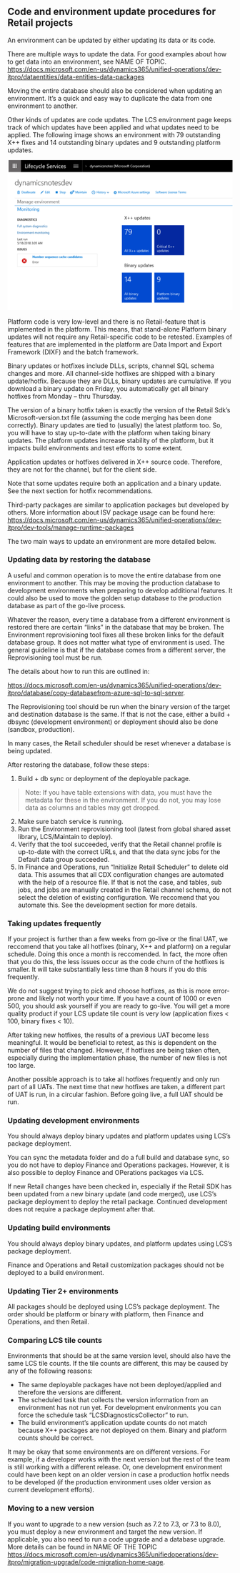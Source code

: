 ## Code and environment update procedures for Retail projects

An environment can be updated by either updating its data or its code.  

There are multiple ways to update the data. For good examples about how to get data into an environment, see NAME OF TOPIC. https://docs.microsoft.com/en-us/dynamics365/unified-operations/dev-itpro/dataentities/data-entities-data-packages 

Moving the entire database should also be considered when updating an environment. It’s a quick and easy way to duplicate the data from one environment to another. 

Other kinds of updates are code updates. The LCS environment page keeps track of which updates have been applied and what updates need to be applied. The following image shows an environment with 79 outstanding X++ fixes and 14 outstanding binary updates and 9 outstanding platform updates. 

[![LCS Environment Page](./media/17-LCS-environment-page.png)](/media/17-LCS-environment-page.png)
 
Platform code is very low-level and there is no Retail-feature that is implemented in the platform. This means, that stand-alone Platform binary updates will not require any Retail-specific code to be retested.  Examples of features that are implemented in the platform are Data Import and Export Framework (DIXF) and the batch framework. 

Binary updates or hotfixes include DLLs, scripts, channel SQL schema changes and more. All channel-side hotfixes are shipped with a binary update/hotfix. Because they are DLLs, binary updates are cumulative. If you download a binary update on Friday, you automatically get all binary hotfixes from Monday – thru Thursday.   

The version of a binary hotfix taken is exactly the version of the Retail Sdk’s Microsoft-version.txt file (assuming the code merging has been done correctly). Binary updates are tied to (usually) the latest platform too. So, you will have to stay up-to-date with the platform when taking binary updates. The platform updates increase stability of the platform, but it impacts build environments and test efforts to some extent.

Application updates or hotfixes delivered in X++ source code. Therefore, they are not for the channel, but for the client side.  

Note that some updates require both an application and a binary update. See the next section for hotfix recommendations.  

Third-party packages are similar to application packages but developed by others. More information about ISV package usage can be found here: https://docs.microsoft.com/en-us/dynamics365/unified-operations/dev-itpro/dev-tools/manage-runtime-packages 

The two main ways to update an environment are more detailed below.


### Updating data by restoring the database 

A useful and common operation is to move the entire database from one environment to another. This may be moving the production database to development environments when preparing to develop additional features. It could also be used to move the golden setup database to the production database as part of the go-live process.  

Whatever the reason, every time a database from a different environment is restored there are certain “links” in the database that may be broken.  The Environment reprovisioning tool fixes all these broken links for the default database group. It does not matter what type of environment is used. The general guideline is that if the database comes from a different server, the Reprovisioning tool must be run. 

The details about how to run this are outlined in: 

https://docs.microsoft.com/en-us/dynamics365/unified-operations/dev-itpro/database/copy-databasefrom-azure-sql-to-sql-server. 

The Reprovisioning tool should be run when the binary version of the target and destination database is the same. If that is not the case, either a build + dbsync (development environment) or deployment should also be done (sandbox, production).   

In many cases, the Retail scheduler should be reset whenever a database is being updated. 

After restoring the database, follow these steps:  

1. Build + db sync or deployment of the deployable package. 
> Note: If you have table extensions with data, you must have the metadata for these in the environment. If you do not, you may lose data as columns and tables may get dropped.  
2. Make sure batch service is running. 
3. Run the Environment reprovisioning tool (latest from global shared asset library, LCS/Maintain to deploy). 
4. Verify that the tool succeeded, verify that the Retail channel profile is up-to-date with the correct URLs, and that the data sync jobs for the Default data group succeeded.
5. In Finance and Operations, run “Initialize Retail Scheduler” to delete old data. This assumes that all CDX configuration changes are automated with the help of a resource file. If that is not the case, and tables, sub jobs, and jobs are manually created in the Retail channel schema, do not select the deletion of existing configuration. We reccomend that you automate this. See the development section for more details.

### Taking updates frequently  

If your project is further than a few weeks from go-live or the final UAT, we reccomend that you take all hotfixes (binary, X++ and platform) on a regular schedule. Doing this once a month is reccomended. In fact, the more often that you do this, the less issues occur as the code churn of the hotfixes is smaller. It will take substantially less time than 8 hours if you do this frequently. 

We do not suggest trying to pick and choose hotfixes, as this is more error-prone and likely not worth your time. If you have a count of 1000 or even 500, you should ask yourself if you are ready to go-live. You will get a more quality product if your LCS update tile count is very low (application fixes < 100, binary fixes < 10).   

After taking new hotfixes, the results of a previous UAT become less meaningful. It would be beneficial to retest, as this is dependent on the number of files that changed.  However, if hotfixes are being taken often, especially during the implementation phase, the number of new files is not too large.   

Another possible approach is to take all hotfixes frequently and only run part of all UATs.  The next time that new hotfixes are taken, a different part of UAT is run, in a circular fashion.  Before going live, a full UAT should be run. 



### Updating development environments 

You should always deploy binary updates and platform updates using LCS’s package deployment. 

You can sync the metadata folder and do a full build and database sync, so you do not have to deploy Finance and Operations packages.  However, it is also possible to deploy Finance and OPerations packages via LCS.  

If new Retail changes have been checked in, especially if the Retail SDK has been updated from a new binary update (and code merged), use LCS’s package deployment to deploy the retail package. Continued development does not require a package deployment after that. 

### Updating build environments 

You should always deploy binary updates, and platform updates using LCS’s package deployment. 

Finance and Operations and Retail customization packages should not be deployed to a build environment. 

### Updating Tier 2+ environments 

All packages should be deployed using LCS’s package deployment. The order should be platform or binary with platform, then Finance and Operations, and then Retail. 

### Comparing LCS tile counts 

Environments that should be at the same version level, should also have the same LCS tile counts.  If the tile counts are different, this may be caused by any of the following reasons: 

- The same deployable packages have not been deployed/applied and therefore the versions are different. 
- The scheduled task that collects the version information from an environment has not run yet. For development environments you can force the schedule task “LCSDiagnosticsCollector” to run. 
- The build environment’s application update counts do not match because X++ packages are not deployed on them. Binary and platform counts should be correct. 

It may be okay that some environments are on different versions. For example, if a developer works with the next version but the rest of the team is still working with a different release. Or, one development environment could have been kept on an older version in case a production hotfix needs to be developed (if the production environment uses older version as current development efforts). 


### Moving to a new version 

If you want to upgrade to a new version (such as 7.2 to 7.3, or 7.3 to 8.0), you must deploy a new environment and target the new version.  If applicable, you also need to run a code upgrade and a database upgrade. More details can be found in NAME OF THE TOPIC https://docs.microsoft.com/en-us/dynamics365/unifiedoperations/dev-itpro/migration-upgrade/code-migration-home-page. 

